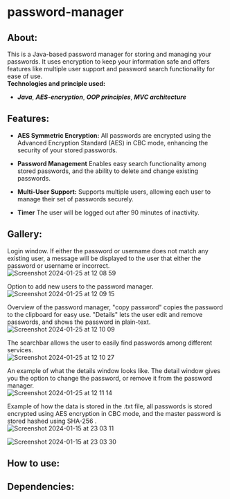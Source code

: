 # password-manager

## About: 
This is a Java-based password manager for storing and managing your passwords. It uses encryption to keep your information safe and offers features like multiple user support and password search functionality for ease of use. <br />
**Technologies and principle used:** 
- ***Java***, ***AES-encryption***, ***OOP principles***, ***MVC architecture***

## Features:

- **AES Symmetric Encryption:** All passwords are encrypted using the Advanced Encryption Standard (AES) in CBC mode, enhancing the security of your stored passwords.

- **Password Management** Enables easy search functionality among stored passwords, and the ability to delete and change existing passwords.

- **Multi-User Support:** Supports multiple users, allowing each user to manage their set of passwords securely.

- **Timer** The user will be logged out after 90 minutes of inactivity.


## Gallery:

Login window. If either the password or username does not match any existing user, a message will be displayed to the user that either the password or username er incorrect.  <br />
![Screenshot 2024-01-25 at 12 08 59](https://github.com/willbehn/password-manager/assets/71493303/39c94f41-4f75-406b-b0f9-9108ee86fab9) <br />

Option to add new users to the password manager. <br />
![Screenshot 2024-01-25 at 12 09 15](https://github.com/willbehn/password-manager/assets/71493303/5b65e4cc-149a-4d9f-bceb-0fd37778f74c) <br />

Overview of the password manager, "copy password" copies the password to the clipboard for easy use. "Details" lets the user edit and remove passwords, and shows the password in plain-text. <br />
![Screenshot 2024-01-25 at 12 10 09](https://github.com/willbehn/password-manager/assets/71493303/efd4fc03-84ce-429d-acb8-fa5b43384658) <br />

The searchbar allows the user to easily find passwords among different services. <br />
![Screenshot 2024-01-25 at 12 10 27](https://github.com/willbehn/password-manager/assets/71493303/1c5260c4-0ca7-40aa-987f-09ca89c6ab4e) <br />

An example of what the details window looks like. The detail window gives you the option to change the password, or remove it from the password manager. <br />
![Screenshot 2024-01-25 at 12 11 14](https://github.com/willbehn/password-manager/assets/71493303/34faa710-aa8f-4bff-8a2f-423d31a3fa93) <br />

Example of how the data is stored in the .txt file, all passwords is stored encrypted using AES encryption in CBC mode, and the master password is stored hashed using SHA-256 . <br />
![Screenshot 2024-01-15 at 23 03 11](https://github.com/willbehn/password-manager/assets/71493303/126f4270-6bcc-4643-804a-fdc3791cc8f3) <br />

![Screenshot 2024-01-15 at 23 03 30](https://github.com/willbehn/password-manager/assets/71493303/b6e77d45-abc7-4d65-a75a-dc52af8bf380) <br />


## How to use:



## Dependencies: 
